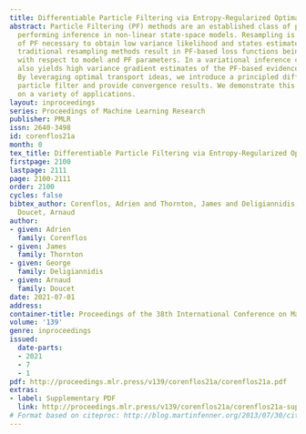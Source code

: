 ```yaml
---
title: Differentiable Particle Filtering via Entropy-Regularized Optimal Transport
abstract: Particle Filtering (PF) methods are an established class of procedures for
  performing inference in non-linear state-space models. Resampling is a key ingredient
  of PF necessary to obtain low variance likelihood and states estimates. However,
  traditional resampling methods result in PF-based loss functions being non-differentiable
  with respect to model and PF parameters. In a variational inference context, resampling
  also yields high variance gradient estimates of the PF-based evidence lower bound.
  By leveraging optimal transport ideas, we introduce a principled differentiable
  particle filter and provide convergence results. We demonstrate this novel method
  on a variety of applications.
layout: inproceedings
series: Proceedings of Machine Learning Research
publisher: PMLR
issn: 2640-3498
id: corenflos21a
month: 0
tex_title: Differentiable Particle Filtering via Entropy-Regularized Optimal Transport
firstpage: 2100
lastpage: 2111
page: 2100-2111
order: 2100
cycles: false
bibtex_author: Corenflos, Adrien and Thornton, James and Deligiannidis, George and
  Doucet, Arnaud
author:
- given: Adrien
  family: Corenflos
- given: James
  family: Thornton
- given: George
  family: Deligiannidis
- given: Arnaud
  family: Doucet
date: 2021-07-01
address:
container-title: Proceedings of the 38th International Conference on Machine Learning
volume: '139'
genre: inproceedings
issued:
  date-parts:
  - 2021
  - 7
  - 1
pdf: http://proceedings.mlr.press/v139/corenflos21a/corenflos21a.pdf
extras:
- label: Supplementary PDF
  link: http://proceedings.mlr.press/v139/corenflos21a/corenflos21a-supp.pdf
# Format based on citeproc: http://blog.martinfenner.org/2013/07/30/citeproc-yaml-for-bibliographies/
---
```

